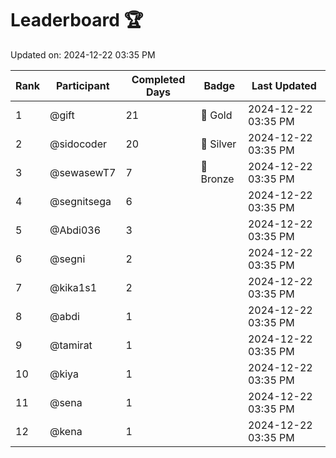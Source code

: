 # Leaderboard 🏆

Updated on: 2024-12-22 03:35 PM

| Rank | Participant       | Completed Days | Badge      | Last Updated         |
|------|-------------------|----------------|------------|----------------------|
| 1    | @gift             | 21             | 🏅 Gold     | 2024-12-22 03:35 PM |
| 2    | @sidocoder        | 20             | 🥈 Silver   | 2024-12-22 03:35 PM |
| 3    | @sewasewT7        | 7              | 🥉 Bronze   | 2024-12-22 03:35 PM |
| 4    | @segnitsega       | 6              |            | 2024-12-22 03:35 PM |
| 5    | @Abdi036          | 3              |            | 2024-12-22 03:35 PM |
| 6    | @segni            | 2              |            | 2024-12-22 03:35 PM |
| 7    | @kika1s1          | 2              |            | 2024-12-22 03:35 PM |
| 8    | @abdi             | 1              |            | 2024-12-22 03:35 PM |
| 9    | @tamirat          | 1              |            | 2024-12-22 03:35 PM |
| 10   | @kiya             | 1              |            | 2024-12-22 03:35 PM |
| 11   | @sena             | 1              |            | 2024-12-22 03:35 PM |
| 12   | @kena             | 1              |            | 2024-12-22 03:35 PM |
